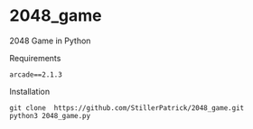 # 2048_game
2048 Game in Python

Requirements 
```
arcade==2.1.3
```

Installation 

```
git clone  https://github.com/StillerPatrick/2048_game.git
python3 2048_game.py

